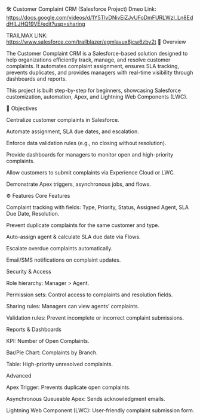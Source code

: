 🛠️ Customer Complaint CRM (Salesforce Project)
Dmeo Link:
https://docs.google.com/videos/d/1Y5TlvDNivEiZJvUFoDmFURLWzI_Ln8EddHlLJHQ19VE/edit?usp=sharing

TRAILMAX LINK:
https://www.salesforce.com/trailblazer/egmlavux8jcw6zby2t
📌 Overview

The Customer Complaint CRM is a Salesforce-based solution designed to help organizations efficiently track, manage, and resolve customer complaints.
It automates complaint assignment, ensures SLA tracking, prevents duplicates, and provides managers with real-time visibility through dashboards and reports.

This project is built step-by-step for beginners, showcasing Salesforce customization, automation, Apex, and Lightning Web Components (LWC).

🎯 Objectives

Centralize customer complaints in Salesforce.

Automate assignment, SLA due dates, and escalation.

Enforce data validation rules (e.g., no closing without resolution).

Provide dashboards for managers to monitor open and high-priority complaints.

Allow customers to submit complaints via Experience Cloud or LWC.

Demonstrate Apex triggers, asynchronous jobs, and flows.

⚙️ Features
Core Features

Complaint tracking with fields: Type, Priority, Status, Assigned Agent, SLA Due Date, Resolution.

Prevent duplicate complaints for the same customer and type.

Auto-assign agent & calculate SLA due date via Flows.

Escalate overdue complaints automatically.

Email/SMS notifications on complaint updates.

Security & Access

Role hierarchy: Manager > Agent.

Permission sets: Control access to complaints and resolution fields.

Sharing rules: Managers can view agents’ complaints.

Validation rules: Prevent incomplete or incorrect complaint submissions.

Reports & Dashboards

KPI: Number of Open Complaints.

Bar/Pie Chart: Complaints by Branch.

Table: High-priority unresolved complaints.

Advanced

Apex Trigger: Prevents duplicate open complaints.

Asynchronous Queueable Apex: Sends acknowledgment emails.

Lightning Web Component (LWC): User-friendly complaint submission form.
